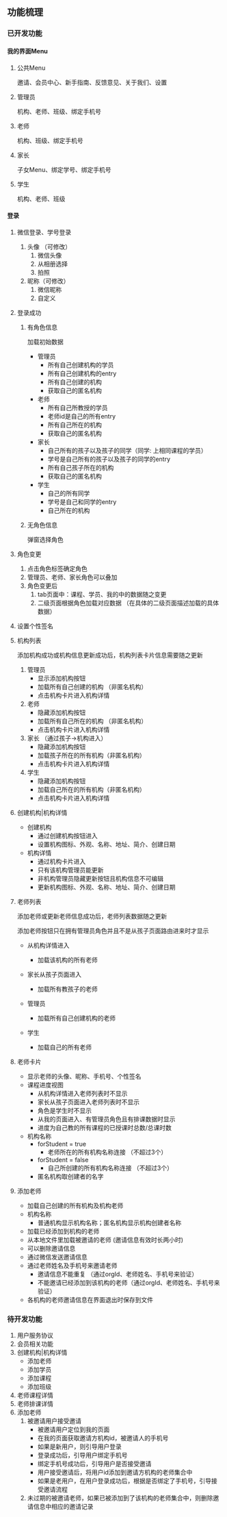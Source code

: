 ## 功能梳理

### 已开发功能

#### 我的界面Menu

1. 公共Menu

   邀请、会员中心、新手指南、反馈意见、关于我们、设置

2. 管理员

   机构、老师、班级、绑定手机号

3. 老师

   机构、班级、绑定手机号

4. 家长

   子女Menu、绑定学号、绑定手机号

5. 学生

   机构、老师、班级



#### 登录

1. 微信登录、学号登录

   1. 头像 （可修改）
      1. 微信头像
      2. 从相册选择
      3. 拍照
   2. 昵称（可修改）
      1. 微信昵称
      2. 自定义

2. 登录成功

   1. 有角色信息

      加载初始数据

      * 管理员
        * 所有自己创建机构的学员
        * 所有自己创建机构的entry
        * 所有自己创建的机构
        * 获取自己的匿名机构
      * 老师
        * 所有自己所教授的学员
        * 老师id是自己的所有entry
        * 所有自己所在的机构
        * 获取自己的匿名机构
      * 家长
        * 自己所有的孩子以及孩子的同学（同学: 上相同课程的学员）
        * 学号是自己所有的孩子以及孩子的同学的entry
        * 所有自己孩子所在的机构
        * 获取自己的匿名机构
      * 学生
        * 自己的所有同学
        * 学号是自己和同学的entry
        * 自己所在的机构

   2. 无角色信息

      弹窗选择角色

3. 角色变更

   1. 点击角色标签确定角色
   2. 管理员、老师、家长角色可以叠加
   3. 角色变更后
      1. tab页面中：课程、学员、我的中的数据随之变更
      2. 二级页面根据角色加载对应数据 （在具体的二级页面描述加载的具体数据）

4. 设置个性签名

5. 机构列表

   添加机构成功或机构信息更新成功后，机构列表卡片信息需要随之更新

   1. 管理员
      * 显示添加机构按钮
      * 加载所有自己创建的机构 （非匿名机构）
      * 点击机构卡片进入机构详情
   2. 老师
      * 隐藏添加机构按钮
      * 加载所有自己所在的机构 （非匿名机构）
      * 点击机构卡片进入机构详情
   3. 家长 （通过孩子->机构进入）
      * 隐藏添加机构按钮
      * 加载孩子所在的所有机构（非匿名机构）
      * 点击机构卡片进入机构详情
   4. 学生
      * 隐藏添加机构按钮
      * 加载自己所在的所有机构（非匿名机构）
      * 点击机构卡片进入机构详情

6. 创建机构|机构详情

   * 创建机构
     * 通过创建机构按钮进入
     * 设置机构图标、外观、名称、地址、简介、创建日期
   * 机构详情
     * 通过机构卡片进入
     * 只有该机构管理员能更新
     * 非机构管理员隐藏更新按钮且机构信息不可编辑
     * 更新机构图标、外观、名称、地址、简介、创建日期

7. 老师列表

   添加老师或更新老师信息成功后，老师列表数据随之更新

   添加老师按钮只在拥有管理员角色并且不是从孩子页面路由进来时才显示

   * 从机构详情进入
     * 加载该机构的所有老师
   * 家长从孩子页面进入
     * 加载所有教孩子的老师

   * 管理员
     * 加载所有自己创建机构的老师
   * 学生
     * 加载自己的所有老师

8. 老师卡片

   * 显示老师的头像、昵称、手机号、个性签名
   * 课程进度视图
     * 从机构详情进入老师列表时不显示
     * 家长从孩子页面进入老师列表时不显示
     * 角色是学生时不显示
     * 从我的页面进入、有管理员角色且有排课数据时显示
     * 进度为自己教的所有课程的已授课时总数/总课时数
   * 机构名称
     * forStudent = true
       * 老师所在的所有机构名称连接 （不超过3个）
     * forStudent = false
       * 自己所创建的所有机构名称连接 （不超过3个）
     * 匿名机构取创建者的名字

9. 添加老师

   * 加载自己创建的所有机构及机构老师
   * 机构名称
     * 普通机构显示机构名称；匿名机构显示机构创建者名称
   * 加载已经添加到机构的老师
   * 从本地文件里加载被邀请的老师 (邀请信息有效时长两小时)
   * 可以删除邀请信息
   * 通过微信发送邀请信息
   * 通过老师姓名及手机号来邀请老师
     * 邀请信息不能重复 （通过orgId、老师姓名、手机号来验证）
     * 不能邀请已经添加到该机构的老师（通过orgId、老师姓名、手机号来验证）
   * 各机构的老师邀请信息在界面退出时保存到文件

### 待开发功能

1. 用户服务协议
2. 会员相关功能
3. 创建机构|机构详情
   * 添加老师
   * 添加学员
   * 添加课程
   * 添加班级
4. 老师课程详情
5. 老师排课详情
6. 添加老师
   1. 被邀请用户接受邀请
      * 被邀请用户定位到我的页面
      * 在我的页面获取邀请方机构id，被邀请人的手机号
      * 如果是新用户，则引导用户登录
      * 登录成功后，引导用户绑定手机号
      * 绑定手机号成功后，引导用户是否接受邀请
      * 用户接受邀请后，将用户id添加到邀请方机构的老师集合中
      * 如果是老用户，在用户登录成功后，根据是否绑定了手机号，引导接受邀请流程
   2. 未过期的被邀请老师，如果已被添加到了该机构的老师集合中，则删除邀请信息中相应的邀请记录

